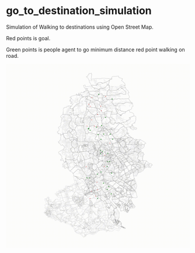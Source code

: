 # go_to_destination_simulation
Simulation of Walking to destinations using Open Street Map. 

Red points is goal.

Green points is people agent to go minimum distance red point walking on road.

![audio_visualizer](https://github.com/ragAgar/geopandas_go_to_destination_simulation/blob/master/save/to_github_readme.gif)
